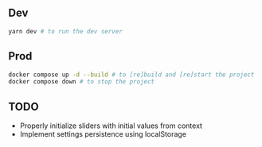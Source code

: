 ## Dev

```bash
yarn dev # to run the dev server
```

## Prod
```sh
docker compose up -d --build # to [re]build and [re]start the project
docker compose down # to stop the project
```

## TODO
- Properly initialize sliders with initial values from context
- Implement settings persistence using localStorage
